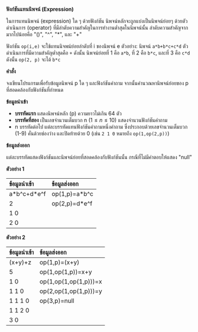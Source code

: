 **ฟังก์ชันแทนนิพจน์ (Expression)**

ในการแทนนิพจน์ (expression) ใด ๆ ด้วยฟังก์ชัน นิพจน์หลักจะถูกแบ่งเป็นนิพจน์ย่อยๆ ด้วยตัวดำเนินการ (operator) ที่มีลำดับความสำคัญในการทำงานต่ำสุดในนิพจน์นั้น ลำดับความสำคัญจากมากไปน้อยคือ "()", "^", "*", และ "+"

ฟังก์ชัน `op(i,e)` จะใช้แทนนิจพน์ย่อยลำดับที่ i ของนิพจน์ e
ตัวอย่าง: นิพจน์ `a*b+b*c+c*d` ตัวดำเนินการที่มีความสำคัญต่ำสุดคือ `+` ดังนั้น นิพจน์ย่อยที่ 1 คือ `a*b`, ที่ 2 คือ `b*c`, และที่ 3 คือ `c*d` ดังนั้น `op(2, p)` จะได้ `b*c`

**คำสั่ง**

จงเขียนโปรแกรมเพื่อรับข้อมูลนิพจน์ p ใด ๆ และฟังก์ชันคำถาม จากนั้นคำนวณหานิพจน์ย่อยของ p ที่สอดคล้องกับฟังก์ชันที่กำหนด

**ข้อมูลนำเข้า**

* **บรรทัดแรก** แสดงนิพจน์หลัก (p) ความยาวไม่เกิน 64 ตัว
* **บรรทัดที่สอง** เป็นเลขจำนวนเต็มบวก n ($1\le n\le10$) แสดงจำนวนฟังก์ชันคำถาม
* n บรรทัดต่อไป แต่ละบรรทัดแทนฟังก์ชันคำถามหนึ่งคำถาม ซึ่งประกอบด้วยเลขจำนวนเต็มบวก (1-9) คั่นด้วยช่องว่าง และปิดท้ายด้วย 0 (เช่น `2 1 0` หมายถึง `op(1,op(2,p))`)

**ข้อมูลส่งออก**

แต่ละบรรทัดแสดงฟังก์ชันและนิพจน์ย่อยที่สอดคล้องกับฟังก์ชันนั้น กรณีที่ไม่มีคำตอบให้แสดง "null"

**ตัวอย่าง 1**

| ข้อมูลนำเข้า | ข้อมูลส่งออก |
| :--- | :--- |
| a\*b^c+d\*e^f | op(1,p)=a\*b^c |
| 2 | op(2,p)=d\*e^f |
| 1 0 | |
| 2 0 | |

**ตัวอย่าง 2**

| ข้อมูลนำเข้า | ข้อมูลส่งออก |
| :--- | :--- |
| (x+y)+z | op(1,p)=(x+y) |
| 5 | op(1,op(1,p))=x+y |
| 1 0 | op(1,op(1,op(1,p)))=x |
| 1 1 0 | op(2,op(1,op(1,p)))=y |
| 1 1 1 0 | op(3,p)=null |
| 1 1 2 0 | |
| 3 0 | |